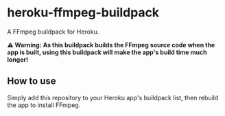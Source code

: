 # heroku-ffmpeg-buildpack

A FFmpeg buildpack for Heroku.

**⚠️ Warning: As this buildpack builds the FFmpeg source code when the app is built, using this buildpack will make the app's build time much longer!**

## How to use

Simply add this repository to your Heroku app's buildpack list, then rebuild the app to install FFmpeg.
